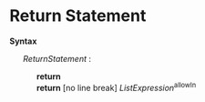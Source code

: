 # Return Statement

**Syntax**

<ul>
    <i>ReturnStatement</i> :
    <ul>
        <b>return</b><br>
        <b>return</b> [no line break] <i>ListExpression</i><sup>allowIn</sup>
    </ul>
</ul>